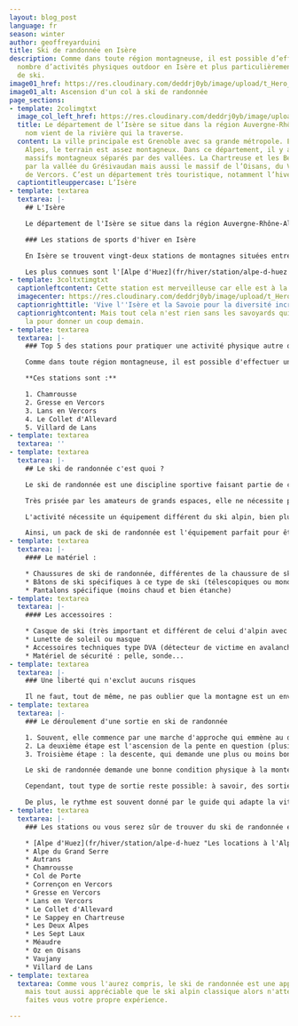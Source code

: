 ```yaml
---
layout: blog_post
language: fr
season: winter
author: geoffreyarduini
title: Ski de randonnée en Isère
description: Comme dans toute région montagneuse, il est possible d’effectuer un bon
  nombre d’activités physiques outdoor en Isère et plus particulièrement en station
  de ski.
image01_href: https://res.cloudinary.com/deddrj0yb/image/upload/t_Hero_under_TopNav/v1638883533/website/winter/Ski-randonne-ascension_g8hj01.jpg
image01_alt: Ascension d'un col à ski de randonnée
page_sections:
- template: 2colimgtxt
  image_col_left_href: https://res.cloudinary.com/deddrj0yb/image/upload/c_limit,g_center,h_500,w_500/c_fill,g_center,h_400,w_400/v1638883541/website/winter/Randonne-groupe-amis_otvbvl.jpg
  title: Le département de l’Isère se situe dans la région Auvergne-Rhône-Alpes. Son
    nom vient de la rivière qui la traverse.
  content: La ville principale est Grenoble avec sa grande métropole. Étant dans les
    Alpes, le terrain est assez montagneux. Dans ce département, il y a différents
    massifs montagneux séparés par des vallées. La Chartreuse et les Belledonnes séparés
    par la vallée du Grésivaudan mais aussi le massif de l’Oisans, du Valbonnais et
    de Vercors. C’est un département très touristique, notamment l’hiver.
  captiontitleuppercase: L’Isère
- template: textarea
  textarea: |-
    ## L'Isère

    Le département de l'Isère se situe dans la région Auvergne-Rhône-Alpes. Son nom vient de la rivière qui la traverse. La ville principale est Grenoble avec sa grande métropole. Étant dans les Alpes, le terrain est assez montagneux. Dans ce département, il y a différents massifs montagneux séparés par des vallées. La Chartreuse et les Belledonnes séparés par la vallée du Grésivaudan mais aussi le massif de l'Oisans, du Valbonnais et de Vercors. C'est un département très touristique, notamment l'hiver.

    ### Les stations de sports d'hiver en Isère

    En Isère se trouvent vingt-deux stations de montagnes situées entre 800 et 3 600 mètres d'altitude.

    Les plus connues sont l'[Alpe d'Huez](fr/hiver/station/alpe-d-huez "Lien vers la page des locations à l'Alpe d'Huez"), Chamrousse, Les Deux Alpes, Les Sept Laux, Oz en Oisans, Villard de Lans ou encore Vaujany.
- template: 3coltxtimgtxt
  captionleftcontent: Cette station est merveilleuse car elle est à la parfaite altitude.
  imagecenter: https://res.cloudinary.com/deddrj0yb/image/upload/t_Hero_under_TopNav/v1638883541/website/winter/Ski-marche-groupe_snuwan.jpg
  captionrighttitle: 'Vive l''Isère et la Savoie pour la diversité incroyable de paysages. '
  captionrightcontent: Mais tout cela n'est rien sans les savoyards qui sont toujours
    la pour donner un coup demain.
- template: textarea
  textarea: |-
    ### Top 5 des stations pour pratiquer une activité physique autre que le ski alpin ou le snowboard

    Comme dans toute région montagneuse, il est possible d'effectuer un bon nombre d'activités physiques outdoor en Isère et plus particulièrement en station de ski. C'est pourquoi nous avons établi un top 5 des stations où vous pouvez faire le plus d'activités outdoor autre que le ski alpin et le snowboard comme des balades en raquette, du chien de traîneau, du ski de fond et encore bien d'autres activités.

    **Ces stations sont :**

    1. Chamrousse
    2. Gresse en Vercors
    3. Lans en Vercors
    4. Le Collet d'Allevard
    5. Villard de Lans
- template: textarea
  textarea: ''
- template: textarea
  textarea: |-
    ## Le ski de randonnée c'est quoi ?

    Le ski de randonnée est une discipline sportive faisant partie de celle du ski. Elle se pratique sur des terrains enneigés en milieu le plus souvent sauvages.

    Très prisée par les amateurs de grands espaces, elle ne nécessite pas d'aménagements spécifiques aux domaines skiables comme la pratique du ski alpin classique. Elle peut être pratiquée pour le plaisir mais il existe aussi un grand nombre de compétitions comme, par exemple, la Pierra Menta, une de plus réputée.

    L'activité nécessite un équipement différent du ski alpin, bien plus adapté pour cette discipline : un package complet qui comprend plusieurs accessoires, équipement... etc.

    Ainsi, un pack de ski de randonnée est l'équipement parfait pour être bien équipé. L'utilisation d'un bon équipement rendra votre sortie optimale !
- template: textarea
  textarea: |-
    #### Le matériel :

    * Chaussures de ski de randonnée, différentes de la chaussure de ski alpin (elles sont bien plus souples au niveau de la cheville pour permettre le mouvement de flexion dont on nécessite pour pour monter les skis au pieds)
    * Bâtons de ski spécifiques à ce type de ski (télescopiques ou monobrins)
    * Pantalons spécifique (moins chaud et bien étanche)
- template: textarea
  textarea: |-
    #### Les accessoires :

    * Casque de ski (très important et différent de celui d'alpin avec plus d'aérations et plus léger)
    * Lunette de soleil ou masque
    * Accessoires techniques type DVA (détecteur de victime en avalanche)
    * Matériel de sécurité : pelle, sonde...
- template: textarea
  textarea: |-
    ### Une liberté qui n'exclut aucuns risques

    Il ne faut, tout de même, ne pas oublier que la montagne est un environnement sauvage et complexe qui peut s'avérer dangereux si l'on n'anticipent pas les risques probable au maximum. C'est la raison pour laquelle les équipements de sécurité sont primordiaux, mais le principal étant de savoir s'en servir !
- template: textarea
  textarea: |-
    ### Le déroulement d'une sortie en ski de randonnée

    1. Souvent, elle commence par une marche d'approche qui emmène au départ de l'ascension où l'on peut ensuite chausser les skis.
    2. La deuxième étape est l'ascension de la pente en question (plusieurs techniques possibles, à savoir celle des conversions, une technique particulière qui permet de diminuer l'effort dans la pente en faisant un mouvement de rotation du ski bien particulier)
    3. Troisième étape : la descente, qui demande une plus ou moins bonne technique en fonction de l'environnement dans lequel on se trouve et des conditions du jour.

    Le ski de randonnée demande une bonne condition physique à la montée et une technique plutôt aguerrie pour la descente. Il nécessite aussi une bonne connaissance du terrain, de la météo en montagne pour y gérer les risques associés.

    Cependant, tout type de sortie reste possible: à savoir, des sorties tranquilles avec peu de dénivelé positif pour les moins initié et d'autres plus engagé pour les personnes plus aguerries en la matière.

    De plus, le rythme est souvent donné par le guide qui adapte la vitesse au niveau de groupe. Le but étant de pouvoir admirer le paysage en se sentant le mieux possible, avec une notion d'effort tout de même.
- template: textarea
  textarea: |-
    ### Les stations ou vous serez sûr de trouver du ski de randonnée encadré

    * [Alpe d'Huez](fr/hiver/station/alpe-d-huez "Les locations à l'Alpe d'Huez")
    * Alpe du Grand Serre
    * Autrans
    * Chamrousse
    * Col de Porte
    * Corrençon en Vercors
    * Gresse en Vercors
    * Lans en Vercors
    * Le Collet d'Allevard
    * Le Sappey en Chartreuse
    * Les Deux Alpes
    * Les Sept Laux
    * Méaudre
    * Oz en Oisans
    * Vaujany
    * Villard de Lans
- template: textarea
  textarea: Comme vous l'aurez compris, le ski de randonnée est une approche différente
    mais tout aussi appréciable que le ski alpin classique alors n'attendez plus et
    faites vous votre propre expérience.

---
```

